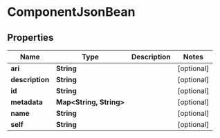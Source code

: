 # ComponentJsonBean

## Properties
Name | Type | Description | Notes
------------ | ------------- | ------------- | -------------
**ari** | **String** |  |  [optional]
**description** | **String** |  |  [optional]
**id** | **String** |  |  [optional]
**metadata** | **Map&lt;String, String&gt;** |  |  [optional]
**name** | **String** |  |  [optional]
**self** | **String** |  |  [optional]
